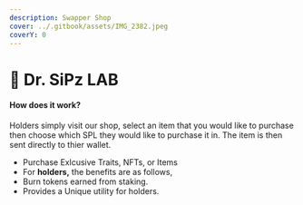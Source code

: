 ```yaml
---
description: Swapper Shop
cover: ../.gitbook/assets/IMG_2382.jpeg
coverY: 0
---
```


# 🧪 Dr. SiPz LAB

#### How does it work? <a href="#how-does-it-work" id="how-does-it-work"></a>

Holders simply visit our shop, select an item that you would like to purchase then choose which SPL they would like to purchase it in. The item is then sent directly to thier wallet.

* Purchase Exlcusive Traits, NFTs, or Items
* For **holders,** the benefits are as follows,
* Burn tokens earned from staking.
* Provides a Unique utility for holders.

<figure><img src="../.gitbook/assets/IMG_2412.gif" alt=""><figcaption></figcaption></figure>
